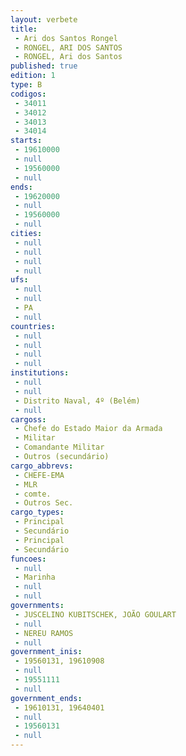 ```yaml
---
layout: verbete
title:
 - Ari dos Santos Rongel
 - RONGEL, ARI DOS SANTOS
 - RONGEL, Ari dos Santos
published: true
edition: 1  
type: B
codigos: 
 - 34011
 - 34012
 - 34013
 - 34014
starts: 
 - 19610000
 - null 
 - 19560000
 - null 
ends: 
 - 19620000
 - null 
 - 19560000
 - null 
cities: 
 - null 
 - null 
 - null 
 - null 
ufs: 
 - null 
 - null 
 - PA
 - null 
countries: 
 - null 
 - null 
 - null 
 - null 
institutions: 
 - null 
 - null 
 - Distrito Naval, 4º (Belém)
 - null 
cargoss: 
 - Chefe do Estado Maior da Armada
 - Militar
 - Comandante Militar
 - Outros (secundário)
cargo_abbrevs: 
 - CHEFE-EMA
 - MLR
 - comte.
 - Outros Sec.
cargo_types: 
 - Principal
 - Secundário
 - Principal
 - Secundário
funcoes: 
 - null 
 - Marinha
 - null 
 - null 
governments: 
 - JUSCELINO KUBITSCHEK, JOÃO GOULART
 - null 
 - NEREU RAMOS
 - null 
government_inis: 
 - 19560131, 19610908
 - null 
 - 19551111
 - null 
government_ends: 
 - 19610131, 19640401
 - null 
 - 19560131
 - null 
---
```


